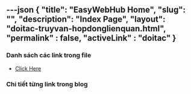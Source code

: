 ---json
{
    "title": "EasyWebHub Home",
    "slug": "",
    "description": "Index Page",
    "layout": "doitac-truyvan-hopdonglienquan.html",
    "permalink" : false,
    "activeLink" : "doitac"
}
---

### Danh sách các link trong file
- [Click Here](./blog-list.html)

### Chi tiết từng link trong blog